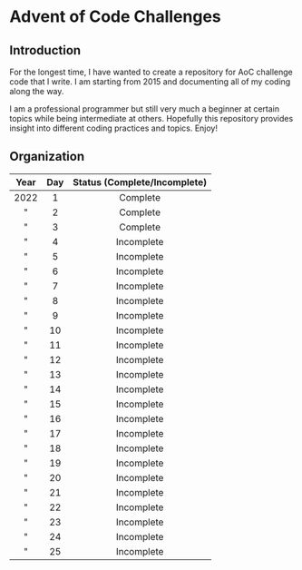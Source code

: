 # Advent of Code Challenges

## Introduction

For the longest time, I have wanted to create a repository for AoC challenge code that I write. I am starting from 2015 and documenting all of my coding along the way. 

I am a professional programmer but still very much a beginner at certain topics while being intermediate at others. Hopefully this repository provides insight into different coding practices and topics. Enjoy!

## Organization

| Year | Day | Status (Complete/Incomplete) |
|:----:|:---:|:----------------------------:|
| 2022 | 1 | Complete |
| " | 2 | Complete |
| " | 3 | Complete |
| " | 4 | Incomplete |
| " | 5 | Incomplete |
| " | 6 | Incomplete |
| " | 7 | Incomplete |
| " | 8 | Incomplete |
| " | 9 | Incomplete |
| " | 10 | Incomplete |
| " | 11 | Incomplete |
| " | 12 | Incomplete |
| " | 13 | Incomplete |
| " | 14 | Incomplete |
| " | 15 | Incomplete |
| " | 16 | Incomplete |
| " | 17 | Incomplete |
| " | 18 | Incomplete |
| " | 19 | Incomplete |
| " | 20 | Incomplete |
| " | 21 | Incomplete |
| " | 22 | Incomplete |
| " | 23 | Incomplete |
| " | 24 | Incomplete |
| " | 25 | Incomplete |